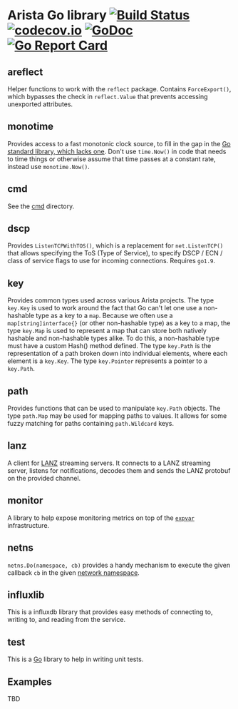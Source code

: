 # Arista Go library [![Build Status](https://travis-ci.org/aristanetworks/goarista.svg?branch=master)](https://travis-ci.org/aristanetworks/goarista) [![codecov.io](http://codecov.io/github/aristanetworks/goarista/coverage.svg?branch=master)](http://codecov.io/github/aristanetworks/goarista?branch=master) [![GoDoc](https://godoc.org/github.com/aristanetworks/goarista?status.png)](https://godoc.org/github.com/aristanetworks/goarista) [![Go Report Card](https://goreportcard.com/badge/github.com/aristanetworks/goarista)](https://goreportcard.com/report/github.com/aristanetworks/goarista)

## areflect

Helper functions to work with the `reflect` package.  Contains
`ForceExport()`, which bypasses the check in `reflect.Value` that
prevents accessing unexported attributes.

## monotime

Provides access to a fast monotonic clock source, to fill in the gap in the
[Go standard library, which lacks one](https://github.com/golang/go/issues/12914).
Don't use `time.Now()` in code that needs to time things or otherwise assume
that time passes at a constant rate, instead use `monotime.Now()`.

## cmd

See the [cmd](cmd) directory.

## dscp

Provides `ListenTCPWithTOS()`, which is a replacement for `net.ListenTCP()`
that allows specifying the ToS (Type of Service), to specify DSCP / ECN /
class of service flags to use for incoming connections. Requires `go1.9`.

## key

Provides common types used across various Arista projects. The type `key.Key` is used to work 
around the fact that Go can't let one use a non-hashable type as a key to a `map`. Because we 
often use a `map[string]interface{}` (or other non-hashable type) as a key to a map, the type
`key.Map` is used to represent a map that can store both natively hashable and non-hashable types
alike. To do this, a non-hashable type must have a custom Hash() method defined. The type
`key.Path` is the representation of a path broken down into individual elements, where each
element is a `key.Key`. The type `key.Pointer` represents a pointer to a `key.Path`.

## path

Provides functions that can be used to manipulate `key.Path` objects. The type
`path.Map` may be used for mapping paths to values. It allows for some fuzzy
matching for paths containing `path.Wildcard` keys.

## lanz
A client for [LANZ](https://eos.arista.com/latency-analyzer-lanz-architectures-and-configuration/)
streaming servers. It connects to a LANZ streaming server,
listens for notifications, decodes them and sends the LANZ protobuf on the
provided channel.

## monitor

A library to help expose monitoring metrics on top of the
[`expvar`](https://golang.org/pkg/expvar/) infrastructure.

## netns

`netns.Do(namespace, cb)` provides a handy mechanism to execute the given
callback `cb` in the given [network namespace](https://lwn.net/Articles/580893/).

## influxlib

This is a influxdb library that provides easy methods of connecting to, writing to,
and reading from the service.

## test

This is a [Go](http://golang.org/) library to help in writing unit tests.

## Examples

TBD
